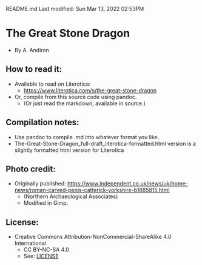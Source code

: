 README.md
Last modified: Sun Mar 13, 2022  02:53PM

# The Great Stone Dragon
* By A. Andiron

## How to read it:
* Available to read on Literotica:
	* https://www.literotica.com/s/the-great-stone-dragon
* Or, compile from this source code using pandoc.
	* (Or just read the markdown, available in source.) 

## Compilation notes:
* Use pandoc to compile .md into whatever format you like.
* The-Great-Stone-Dragon_full-draft_literotica-formatted.html version is a slightly formatted html version for Literotica

## Photo credit:
* Originally published: https://www.independent.co.uk/news/uk/home-news/roman-carved-penis-catterick-yorkshire-b1885815.html
	* (Northern Archaeological Associates) 
	* Modified in Gimp.

## License:
* Creative Commons Attribution-NonCommercial-ShareAlike 4.0 International
	* CC BY-NC-SA 4.0
	* See: [LICENSE](./LICENSE)






